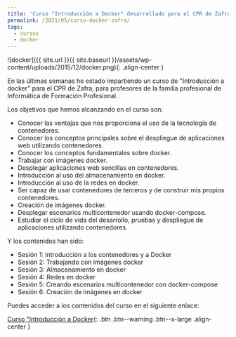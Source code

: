 ```yaml
---
title: 'Curso "Introducción a Docker" desarrollado para el CPR de Zafra'
permalink: /2021/05/curso-docker-zafra/
tags:
  - cursos
  - docker
---
```


![docker]({{ site.url }}{{ site.baseurl }}/assets/wp-content/uploads/2015/12/docker.png){: .align-center }

En las últimas semanas he estado impartiendo un curso de "Introducción a docker" para el CPR de Zafra, para profesores de la familia profesional de Informática de Formación Profesional. 

Los objetivos que hemos alcanzando en el curso son:

* Conocer las ventajas que nos proporciona el uso de la tecnología de contenedores.
* Conocer los conceptos principales sobre el despliegue de aplicaciones web utilizando contenedores.
* Conocer los conceptos fundamentales sobre docker.
* Trabajar con imágenes docker.
* Desplegar aplicaciones web sencillas en contenedores.
* Introducción al uso del almacenamiento en docker.
* Introducción al uso de la redes en docker.
* Ser capaz de usar contenedores de terceros y de construir mis propios contenedores.    
* Creación de imágenes docker.
* Desplegar escenarios multicontenedor usando docker-compose.
* Estudiar el ciclo de vida del desarrollo, pruebas y despliegue de aplicaciones utilizando contenedores.

Y los contenidos han sido:

* Sesión 1: Introducción a los contenedores y a Docker
* Sesión 2: Trabajando con imágenes docker
* Sesión 3: Almacenamiento en docker
* Sesión 4: Redes en docker
* Sesión 5: Creando escenarios multicontenedor con docker-compose
* Sesión 6: Creación de imágenes en docker

Puedes acceder a los contenidos del curso en el siguiente enlace:

[Curso "Introducción a Docker](https://iesgn.github.io/curso_docker_2021/){: .btn .btn--warning .btn--x-large .align-center }